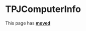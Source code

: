 # TPJComputerInfo #

This page has [**moved**](https://lib-docs.delphidabbler.com/SysInfo/5/API/TPJComputerInfo)
